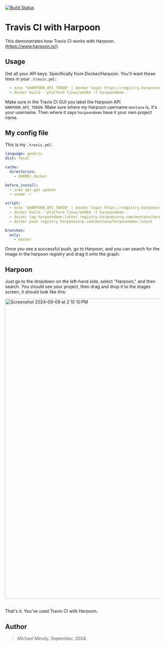 [![Build Status](https://app.travis-ci.com/Montana/travis-harpoon.svg?token=U865GtC2ptqX3Ezf3Fzb&branch=master)](https://app.travis-ci.com/Montana/travis-harpoon)

# Travis CI with Harpoon 
This demonstrates how Travis CI works with Harpoon. (https://www.harpoon.io/).

## Usage 

Get all your API keys. Specifically from Docker/Harpoon. You'll want these lines in your `.travis.yml`:

```yaml
  - echo "$HARPOON_API_TOKEN" | docker login https://registry.harpooncorp.com -u montana --password-stdin
  - docker build --platform linux/amd64 -t harpoondemo .
```

Make sure in the Travis CI GUI you label the Harpoon API `HARPOON_API_TOKEN`. Make sure where my Harpoon username `montana` is, it's your username. Then where it says `harpoondemo` have it your own project name. 

## My config file

This is my `.travis.yml`:

```yaml
language: generic
dist: focal

cache:
  directories:
    - $HOME/.docker

before_install:
  - sudo apt-get update
  - uname -r 

script:
  - echo "$HARPOON_API_TOKEN" | docker login https://registry.harpooncorp.com -u montana --password-stdin
  - docker build --platform linux/amd64 -t harpoondemo .
  - docker tag harpoondemo:latest registry.harpooncorp.com/montana/harpoondemo:latest
  - docker push registry.harpooncorp.com/montana/harpoondemo:latest

branches:
  only:
    - master
```
Once you see a successful push, go to Harpoon, and you can search for the image in the harpoon registry and drag it onto the graph.

## Harpoon 

Just go to the dropdown on the left-hand side, select "Harpoon," and then search. You should see your project, then drag and drop it to the stages screen, it should look like this: 

<img width="977" alt="Screenshot 2024-09-09 at 2 10 10 PM" src="https://github.com/user-attachments/assets/21611865-5264-4494-8e0d-509d7e850011">

<br>That's it. You've used Travis CI with Harpoon.</br>

## Author 

>Michael Mendy. September, 2024. 













